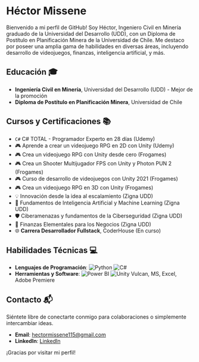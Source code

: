 # Héctor Missene

Bienvenido a mi perfil de GitHub! Soy Héctor, Ingeniero Civil en Minería graduado de la Universidad del Desarrollo (UDD), con un Diploma de Postítulo en Planificación Minera de la Universidad de Chile. Me destaco por poseer una amplia gama de habilidades en diversas áreas, incluyendo desarrollo de videojuegos, finanzas, inteligencia artificial, y más.

## Educación 🎓

- **Ingeniería Civil en Minería**, Universidad del Desarrollo (UDD) - Mejor de la promoción
- **Diploma de Postítulo en Planificación Minera**, Universidad de Chile

## Cursos y Certificaciones 📚

- `C#` C# TOTAL - Programador Experto en 28 días (Udemy)
- 🎮 Aprende a crear un videojuego RPG en 2D con Unity (Udemy)
- 🎮 Crea un videojuego RPG con Unity desde cero (Frogames)
- 🎮 Crea un Shooter Multijugador FPS con Unity y Photon PUN 2 (Frogames)
- 🎮 Curso de desarrollo de videojuegos con Unity 2021 (Frogames)
- 🎮 Crea un videojuego RPG en 3D con Unity (Frogames)
- 💡 Innovación desde la idea al escalamiento (Zigna UDD)
- 🧠 Fundamentos de Inteligencia Artificial y Machine Learning (Zigna UDD)
- 🛡️ Ciberamenazas y fundamentos de la Ciberseguridad (Zigna UDD)
- 💼 Finanzas Elementales para los Negocios (Zigna UDD)
- 🌐 **Carrera Desarrollador Fullstack**, CoderHouse (En curso)

## Habilidades Técnicas 💻

- **Lenguajes de Programación**: ![Python](https://img.shields.io/badge/-Python-3776AB?style=flat-square&logo=Python&logoColor=white) ![C#](https://img.shields.io/badge/-C%23-239120?style=flat-square&logo=c-sharp&logoColor=white)
- **Herramientas y Software**: ![Power BI](https://img.shields.io/badge/-Power%20BI-F2C811?style=flat-square&logo=Power-BI&logoColor=black) ![Unity](https://img.shields.io/badge/-Unity-000000?style=flat-square&logo=Unity&logoColor=white) Vulcan, MS, Excel, Adobe Premiere

## Contacto 📬

Siéntete libre de conectarte conmigo para colaboraciones o simplemente intercambiar ideas.

- **Email**: [hectormissene115@gmail.com](mailto:hectormissene115@gmail.com)
- **LinkedIn**: [LinkedIn](https://www.linkedin.com/in/hector-yusseff-missene-navarro-15a737226/)

¡Gracias por visitar mi perfil!
